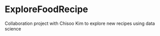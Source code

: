 # ExploreFoodRecipe
Collaboration project with Chisoo Kim to explore new recipes using data science
